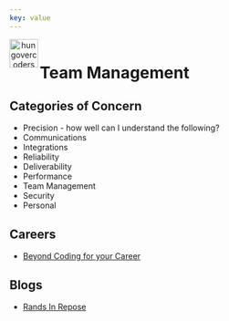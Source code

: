 ```yaml
---
key: value
---
```


<header class="site-header">
  <a href="https://blog.hungovercoders.com"><img alt="hungovercoders" src="../assets/logo3.ico"
    width=50px align="left"></a>
</header>

# Team Management

## Categories of Concern

* Precision - how well can I understand the following?
* Communications
* Integrations
* Reliability
* Deliverability
* Performance
* Team Management
* Security
* Personal

## Careers

* [Beyond Coding for your Career](https://gist.github.com/blueboxes/31f66638668cd932696e7c876cf6e75c)

## Blogs

* [Rands In Repose](https://randsinrepose.com/)
